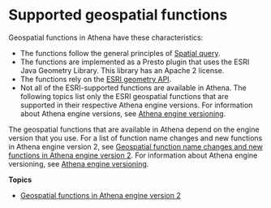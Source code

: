 # Supported geospatial functions<a name="geospatial-functions-list"></a>

Geospatial functions in Athena have these characteristics:
+ The functions follow the general principles of [Spatial query](https://en.wikipedia.org/wiki/Spatial_query)\.
+ The functions are implemented as a Presto plugin that uses the ESRI Java Geometry Library\. This library has an Apache 2 license\.
+ The functions rely on the [ESRI geometry API](https://esri.github.io/geometry-api-java/javadoc/index.html?overview-summary.html)\.
+ Not all of the ESRI\-supported functions are available in Athena\. The following topics list only the ESRI geospatial functions that are supported in their respective Athena engine versions\. For information about Athena engine versions, see [Athena engine versioning](engine-versions.md)\. 

The geospatial functions that are available in Athena depend on the engine version that you use\. For a list of function name changes and new functions in Athena engine version 2, see [Geospatial function name changes and new functions in Athena engine version 2](geospatial-functions-list-v2-function-name-changes-and-new-functions.md)\. For information about Athena engine versioning, see [Athena engine versioning](engine-versions.md)\.

**Topics**
+ [Geospatial functions in Athena engine version 2](geospatial-functions-list-v2.md)